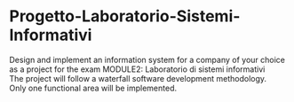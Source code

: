 # Progetto-Laboratorio-Sistemi-Informativi
Design and implement an information system for a company of your choice as a project for the exam MODULE2: Laboratorio di sistemi informativi<br/>
The project will follow a waterfall software development methodology. <br/>
Only one functional area will be implemented.
